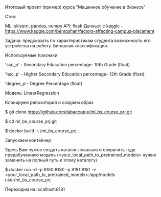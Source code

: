 Итоговый проект (пример) курса "Машинное обучение в бизнесе"

Стек:

ML: sklearn, pandas, numpy API: flask 
Данные: с kaggle - https://www.kaggle.com/benroshan/factors-affecting-campus-placement

Задача: предсказать по характеристикам студента возможность его устройства на работу. Бинарная классификация.

Используемые признаки:

'ssc_p' - Secondary Education percentage- 10th Grade (float)

'hsc_p' - Higher Secondary Education percentage- 12th Grade (float)

'degree_p'- Degree Percentage (float)


Модель: LinearRegression

Клонируем репозиторий и создаем образ

$ git clone https://github.com/tabaccopie/ml_bs_course_prj.git

$ cd ml_bs_course_prj.git

$ docker build -t <user>/ml_bs_course_prj .

Запускаем контейнер

Здесь Вам нужно создать каталог локально и сохранить туда предобученную модель (<your_local_path_to_pretrained_models> нужно заменить на полный путь к этому каталогу)

$ docker run -d -p 8180:8180 -p 8181:8181 -v <your_local_path_to_pretrained_models>:/app/models user/ml_bs_course_prj

Переходим на localhost:8181

